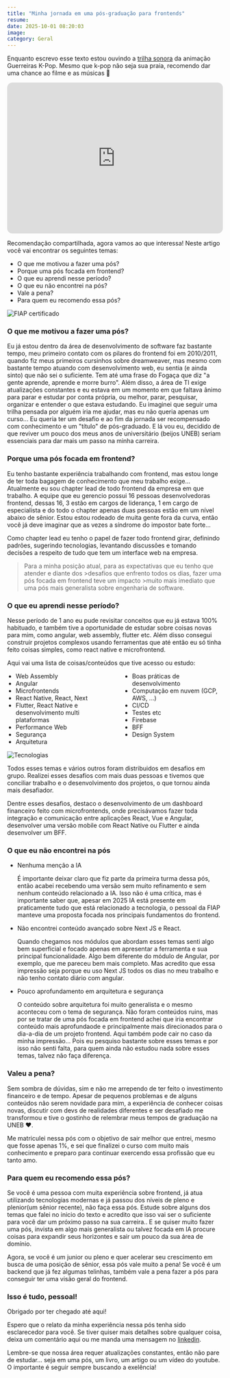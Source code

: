 ```yaml
---
title: "Minha jornada em uma pós-graduação para frontends"
resume:
date: 2025-10-01 08:20:03
image:
category: Geral
---
```


Enquanto escrevo esse texto estou ouvindo a [trilha sonora](https://open.spotify.com/intl-pt/album/14JkAa6IiFaOh5s0nMyMU9?si=7a-TKF5eRWezmN8hCkcsaA) da animação Guerreiras K-Pop. Mesmo que k-pop não seja sua praia, recomendo dar uma chance ao filme e as músicas 😬

<iframe data-testid="embed-iframe" style="border-radius:12px" src="https://open.spotify.com/embed/album/14JkAa6IiFaOh5s0nMyMU9?utm_source=generator&theme=0" width="100%" height="352" frameBorder="0" allowfullscreen="" allow="autoplay; clipboard-write; encrypted-media; fullscreen; picture-in-picture" loading="lazy"></iframe>

Recomendação compartilhada, agora vamos ao que interessa! Neste artigo você vai encontrar os seguintes temas:

- O que me motivou a fazer uma pós?
- Porque uma pós focada em frontend?
- O que eu aprendi nesse período?
- O que eu não encontrei na pós?
- Vale a pena?
- Para quem eu recomendo essa pós?

![FIAP certificado](/assets/img/fiap.png)

### O que me motivou a fazer uma pós?

Eu já estou dentro da área de desenvolvimento de software faz bastante tempo, meu primeiro contato com os pilares do frontend foi em 2010/2011, quando fiz meus primeiros cursinhos sobre dreamweaver, mas mesmo com bastante tempo atuando com desenvolvimento web, eu sentia (e ainda sinto) que não sei o suficiente. Tem até uma frase do Fogaça que diz "a gente aprende, aprende e morre burro". Além disso, a área de TI exige atualizações constantes e eu estava em um momento em que faltava ânimo para parar e estudar por conta própria, ou melhor, parar, pesquisar, organizar e entender o que estava estudando. Eu imaginei que seguir uma trilha pensada por alguém iria me ajudar, mas eu não queria apenas um curso... Eu queria ter um desafio e ao fim da jornada ser recompensado com conhecimento e um "título" de pós-graduado. E lá vou eu, decidido de que reviver um pouco dos meus anos de universitário (beijos UNEB) seriam essenciais para dar mais um passo na minha carreira.

### Porque uma pós focada em frontend?

Eu tenho bastante experiência trabalhando com frontend, mas estou longe de ter toda bagagem de conhecimento que meu trabalho exige... Atualmente eu sou chapter lead de todo frontend da empresa em que trabalho. A equipe que eu gerencio possui 16 pessoas desenvolvedoras frontend, dessas 16, 3 estão em cargos de liderança, 1 em cargo de especialista e do todo o chapter apenas duas pessoas estão em um nível abaixo de sênior. Estou estou rodeado de muita gente fora da curva, então você já deve imaginar que as vezes a síndrome do impostor bate forte...

Como chapter lead eu tenho o papel de fazer todo frontend girar, definindo padrões, sugerindo tecnologias, levantando discussões e tomando decisões a respeito de tudo que tem um interface web na empresa.

> Para a minha posição atual, para as expectativas que eu tenho que atender e diante dos >desafios que enfrento todos os dias, fazer uma pós focada em frontend teve um impacto >muito mais imediato que uma pós mais generalista sobre engenharia de software.

### O que eu aprendi nesse período?

Nesse período de 1 ano eu pude revisitar conceitos que eu já estava 100% habituado, e também tive a oportunidade de estudar sobre coisas novas para mim, como angular, web assembly, flutter etc. Além disso consegui construir projetos complexos usando ferramentas que até então eu só tinha feito coisas simples, como react native e microfrontend.

Aqui vai uma lista de coisas/conteúdos que tive acesso ou estudo:

<div style="column-count:2; column-gap:40px;">
  <ul style="margin:0; padding-left:20px;">
    <li>Web Assembly</li>
    <li>Angular</li>
    <li>Microfrontends</li>
    <li>React Native, React, Next</li>
    <li>Flutter, React Native e desenvolvimento multi plataformas</li>
    <li>Performance Web</li>
    <li>Segurança</li>
    <li>Arquitetura</li>
    <li>Boas práticas de desenvolvimento</li>
    <li>Computação em nuvem (GCP, AWS, ...)</li>
    <li>CI/CD</li>
    <li>Testes etc</li>
    <li>Firebase</li>
    <li>BFF</li>
    <li>Design System</li>
  </ul>
</div>

![Tecnologias](/assets/img/wordcloud.png)

Todos esses temas e vários outros foram distribuidos em desafios em grupo. Realizei esses desafios com mais duas pessoas e tivemos que conciliar trabalho e o desenvolvimento dos projetos, o que tornou ainda mais desafiador.

Dentre esses desafios, destaco o desenvolvimento de um dashboard financeiro feito com microfrontends, onde precisávamos fazer toda integração e comunicação entre aplicações React, Vue e Angular, desenvolver uma versão mobile com React Native ou Flutter e ainda desenvolver um BFF.

### O que eu não encontrei na pós

- Nenhuma menção a IA

  É importante deixar claro que fiz parte da primeira turma dessa pós, então acabei recebendo uma versão sem muito refinamento e sem nenhum conteúdo relacionado a IA. Isso não é uma crítica, mas é importante saber que, apesar em 2025 IA está presente em praticamente tudo que está relacionado a tecnologia, o pessoal da FIAP manteve uma proposta focada nos principais fundamentos do frontend.

- Não encontrei conteúdo avançado sobre Next JS e React.

  Quando chegamos nos módulos que abordam esses temas senti algo bem superficial e focado apenas em apresentar a ferramenta e sua principal funcionalidade. Algo bem diferente do módulo de Angular, por exemplo, que me pareceu bem mais completo. Mas acredito que essa impressão seja porque eu uso Next JS todos os dias no meu trabalho e não tenho contato diário com angular.

- Pouco aprofundamento em arquitetura e segurança

  O conteúdo sobre arquitetura foi muito generalista e o mesmo aconteceu com o tema de segurança. Não foram conteúdos ruins, mas por se tratar de uma pós focada em frontend achei que iria encontrar conteúdo mais aprofundaode e principalmente mais direcionados para o dia-a-dia de um projeto frontend. Aqui também pode cair no caso da minha impressão... Pois eu pesquiso bastante sobre esses temas e por isso não senti falta, para quem ainda não estudou nada sobre esses temas, talvez não faça diferença.

### Valeu a pena?

Sem sombra de dúvidas, sim e não me arrependo de ter feito o investimento financeiro e de tempo. Apesar de pequenos problemas e de alguns conteúdos não serem novidade para mim, a experiência de conhecer coisas novas, discutir com devs de realidades diferentes e ser desafiado me transformou e tive o gostinho de relembrar meus tempos de graduação na UNEB ❤️.

Me matriculei nessa pós com o objetivo de sair melhor que entrei, mesmo que fosse apenas 1%, e sei que finalizei o curso com muito mais conhecimento e preparo para continuar exercendo essa profissão que eu tanto amo.

### Para quem eu recomendo essa pós?

Se você é uma pessoa com muita experiência sobre frontend, já atua utilizando tecnologias modernas e já passou dos níveis de pleno e plenior(um sênior recente), não faça essa pós. Estude sobre alguns dos temas que falei no inicio do texto e acredito que isso vai ser o suficiente para você dar um próximo passo na sua carreira.. E se quiser muito fazer uma pós, invista em algo mais generalista ou talvez focada em IA procure coisas para expandir seus horizontes e sair um pouco da sua área de domínio.

Agora, se você é um junior ou pleno e quer acelerar seu crescimento em busca de uma posição de sênior, essa pós vale muito a pena! Se você é um backend que já fez algumas telinhas, também vale a pena fazer a pós para conseguir ter uma visão geral do frontend.

### Isso é tudo, pessoal!

Obrigado por ter chegado até aqui!

Espero que o relato da minha experiência nessa pós tenha sido esclarecedor para você. Se tiver quiser mais detalhes sobre qualquer coisa, deixa um comentário aqui ou me manda uma mensagem no [linkedin](https://www.linkedin.com/in/cristiano-gon%C3%A7alves/).

Lembre-se que nossa área requer atualizações constantes, então não pare de estudar... seja em uma pós, um livro, um artigo ou um vídeo do youtube. O importante é seguir sempre buscando a exelência!
